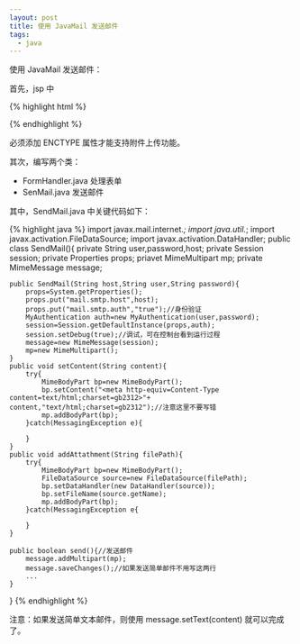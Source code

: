 ```yaml
---
layout: post
title: 使用 JavaMail 发送邮件
tags:
  - java
---
```


使用 JavaMail 发送邮件：

首先，jsp 中

{% highlight html %}
<form action="servlet" method="post" ENCTYPE="multipart/form-data">
{% endhighlight %}

必须添加 ENCTYPE 属性才能支持附件上传功能。

其次，编写两个类：

- FormHandler.java 处理表单
- SenMail.java 发送邮件

其中，SendMail.java 中关键代码如下：

{% highlight java %}
import javax.mail.internet.*;
import java.util.*;
import javax.activation.FileDataSource;
import javax.activation.DataHandler;
public class SendMail(){
    private String user,password,host;
    private Session session;
    private Properties props;
    priavet MimeMultipart mp;
    private MimeMessage message;

    public SendMail(String host,String user,String password){
        props=System.getProperties();
        props.put("mail.smtp.host",host);
        props.put("mail.smtp.auth","true");//身份验证
        MyAuthentication auth=new MyAuthentication(user,password);
        session=Session.getDefaultInstance(props,auth);
        session.setDebug(true);//调试，可在控制台看到运行过程
        message=new MimeMessage(session);
        mp=new MimeMultipart();
    }
    public void setContent(String content){
        try{
            MimeBodyPart bp=new MimeBodyPart();
            bp.setContent("<meta http-equiv=Content-Type content=text/html;charset=gb2312>"+ content,"text/html;charset=gb2312");//注意这里不要写错
            mp.addBodyPart(bp);
        }catch(MessagingException e){

        }
    }
    public void addAttathment(String filePath){
        try{
            MimeBodyPart bp=new MimeBodyPart();
            FileDataSource source=new FileDataSource(filePath);
            bp.setDataHandler(new DataHandler(source));
            bp.setFileName(source.getName);
            mp.addBodyPart(bp);
        }catch(MessagingException e{

        }
    }

    public boolean send(){//发送邮件
        message.addMultipart(mp);
        message.saveChanges();//如果发送简单邮件不用写这两行
        ...
    }
}
{% endhighlight %}

注意：如果发送简单文本邮件，则使用 message.setText(content) 就可以完成了。
